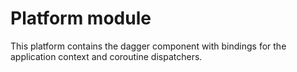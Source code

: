 # Platform module
This platform contains the dagger component with bindings for the application context and coroutine
dispatchers.